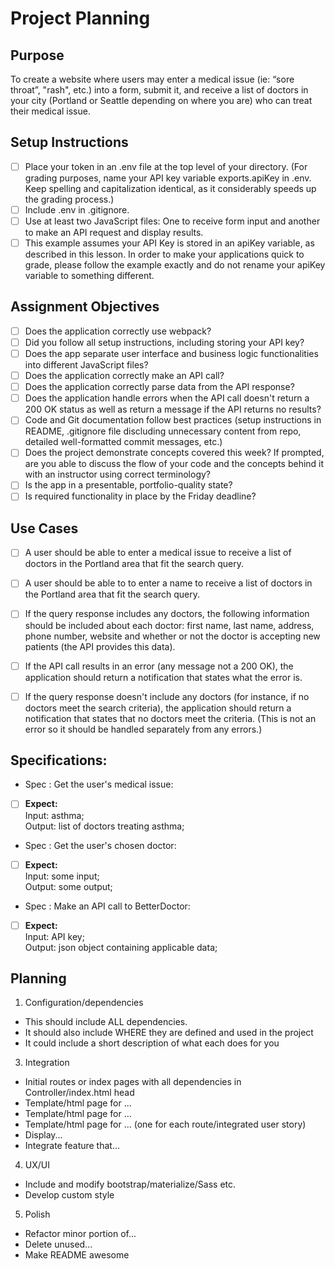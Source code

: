 # Project Planning

## Purpose
To create a website where users may enter a medical issue (ie: “sore throat”, "rash", etc.) into a form, submit it, and receive a list of doctors in your city (Portland or Seattle depending on where you are) who can treat their medical issue.

## Setup Instructions
- [ ] Place your token in an .env file at the top level of your directory. (For grading purposes, name your API key variable exports.apiKey in .env. Keep spelling and capitalization identical, as it considerably speeds up the grading process.)  
- [ ] Include .env in .gitignore.  
- [ ] Use at least two JavaScript files: One to receive form input and another to make an API request and display results.  
- [ ] This example assumes your API Key is stored in an apiKey variable, as described in this lesson. In order to make your applications quick to grade, please follow the example exactly and do not rename your apiKey variable to something different.  

## Assignment Objectives
- [ ] Does the application correctly use webpack?
- [ ] Did you follow all setup instructions, including storing your API key?
- [ ] Does the app separate user interface and business logic functionalities into different JavaScript files?
- [ ] Does the application correctly make an API call?
- [ ] Does the application correctly parse data from the API response?
- [ ] Does the application handle errors when the API call doesn't return a 200 OK status as well as return a message if the API returns no results?
- [ ] Code and Git documentation follow best practices (setup instructions in README, .gitignore file discluding unnecessary content from repo, detailed well-formatted commit messages, etc.)
- [ ] Does the project demonstrate concepts covered this week? If prompted, are you able to discuss the flow of your code and the concepts behind it with an instructor using correct terminology?
- [ ] Is the app in a presentable, portfolio-quality state?
- [ ] Is required functionality in place by the Friday deadline?

## Use Cases
- [ ] A user should be able to enter a medical issue to receive a list of doctors in the Portland area that fit the search query.
- [ ] A user should be able to to enter a name to receive a list of doctors in the Portland area that fit the search query.
- [ ] If the query response includes any doctors, the following information should be included about each doctor: first name, last name, address, phone number, website and whether or not the doctor is accepting new patients (the API provides this data).
- [ ] If the API call results in an error (any message not a 200 OK), the application should return a notification that states what the error is.
- [ ] If the query response doesn't include any doctors (for instance, if no doctors meet the search criteria), the application should return a notification that states that no doctors meet the criteria. (This is not an error so it should be handled separately from any errors.)



## Specifications:

* Spec : Get the user's medical issue:
- [ ] **Expect:**  
Input: asthma;  
Output: list of doctors treating asthma;

* Spec : Get the user's chosen doctor:
- [ ] **Expect:**  
Input: some input;  
Output: some output;

* Spec : Make an API call to BetterDoctor:
- [ ] **Expect:**  
Input: API key;  
Output: json object containing applicable data;


## Planning

1. Configuration/dependencies
  * This should include ALL dependencies.
  * It should also include WHERE they are defined and used in the project
  * It could include a short description of what each does for you

3. Integration
  * Initial routes or index pages with all dependencies in Controller/index.html head
  * Template/html page for ...
  * Template/html page for ...
  * Template/html page for ... (one for each route/integrated user story)
  * Display...
  * Integrate feature that...

4. UX/UI
  * Include and modify bootstrap/materialize/Sass etc.
  * Develop custom style

5. Polish
  * Refactor minor portion of...
  * Delete unused...
  * Make README awesome
